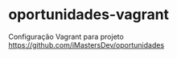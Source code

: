 oportunidades-vagrant
=====================

Configuração Vagrant para projeto https://github.com/iMastersDev/oportunidades